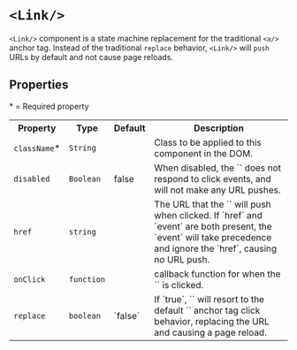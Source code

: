 # `<Link/>`
`<Link/>` component is a state machine replacement for the traditional `<a/>` anchor tag. Instead of the traditional `replace` behavior, `<Link/>` will `push` URLs by default and not cause page reloads.

## Properties
&ast; = Required property

<table>
    <tr>
        <th>Property</th>
        <th>Type</th>
        <th>Default</th>
        <th>Description</th>
    </tr>
    <tr>
        <td><code>className</code>*</td>
        <td><code>String</code></td>
        <td></td>
        <td>Class to be applied to this component in the DOM.</td>
    </tr>
    <tr>
        <td><code>disabled</code></td>
        <td><code>Boolean</code></td>
        <td>false</td>
        <td>When disabled, the `<Link/>` does not respond to click events, and will not make any URL pushes.</td>
    </tr>
    <tr>
        <td><code>href</code></td>
        <td><code>string</code></td>
        <td></td>
        <td>The URL that the `<Link/>` will push when clicked. If `href` and `event` are both present, the `event` will take precedence and ignore the `href`, causing no URL push.</td>
    </tr>
    <tr>
        <td><code>onClick</code></td>
        <td><code>function</code></td>
        <td></td>
        <td>callback function for when the `<Link/>` is clicked.</td>
    </tr>
    <tr>
        <td><code>replace</code></td>
        <td><code>boolean</code></td>
        <td>`false`</td>
        <td>If `true`, `<Link/>` will resort to the default `<a/>` anchor tag click behavior, replacing the URL and causing a page reload.</td>
    </tr>
</table>
